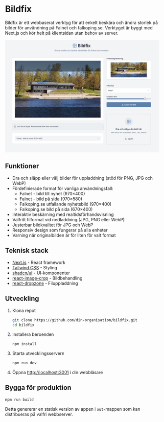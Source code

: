 # Bildfix

Bildfix är ett webbaserat verktyg för att enkelt beskära och ändra storlek på bilder för användning på Falnet och falkoping.se. Verktyget är byggt med Next.js och kör helt på klientsidan utan behov av server.

![Bildfix screenshot](docs/images/bildfix.png)

## Funktioner

- Dra och släpp eller välj bilder för uppladdning (stöd för PNG, JPG och WebP)
- Fördefinierade format för vanliga användningsfall:
  - Falnet - bild till nyhet (970×400)
  - Falnet - bild på sida (970×580)
  - Falkoping.se utfallande nyhetsbild (970×400)
  - Falkoping.se bild på sida (670×400)
- Interaktiv beskärning med realtidsförhandsvisning
- Valfritt filformat vid nedladdning (JPG, PNG eller WebP)
- Justerbar bildkvalitet för JPG och WebP
- Responsiv design som fungerar på alla enheter
- Varning när originalbilden är för liten för valt format

## Teknisk stack

- [Next.js](https://nextjs.org/) - React framework
- [Tailwind CSS](https://tailwindcss.com/) - Styling
- [shadcn/ui](https://ui.shadcn.com/) - UI-komponenter
- [react-image-crop](https://github.com/DominicTobias/react-image-crop) - Bildbehandling
- [react-dropzone](https://react-dropzone.js.org/) - Filuppladdning

## Utveckling

1. Klona repot

   ```bash
   git clone https://github.com/din-organisation/bildfix.git
   cd bildfix
   ```

2. Installera beroenden

   ```bash
   npm install
   ```

3. Starta utvecklingsservern

   ```bash
   npm run dev
   ```

4. Öppna [http://localhost:3001](http://localhost:3001) i din webbläsare

## Bygga för produktion

```bash
npm run build
```

Detta genererar en statisk version av appen i `out`-mappen som kan distribueras på valfri webbserver.
